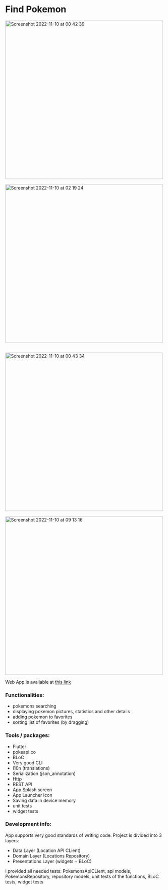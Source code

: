 # Find Pokemon



<img height="500" alt="Screenshot 2022-11-10 at 00 42 39" src="https://user-images.githubusercontent.com/38291070/200965878-065d1838-5675-4a7d-a5d9-debb6db3c7f3.png">     &nbsp;&nbsp;&nbsp;&nbsp;    <img height="500" alt="Screenshot 2022-11-10 at 02 19 24" src="https://user-images.githubusercontent.com/38291070/200976957-3c6a23fe-f1b0-4d9e-adf4-aacaa3c27317.png">

&nbsp;&nbsp;&nbsp;&nbsp;  
<img height="500" alt="Screenshot 2022-11-10 at 00 43 34" src="https://user-images.githubusercontent.com/38291070/200965869-d1dbf54f-6880-46bb-89dc-c36dc81f3978.png">    &nbsp;&nbsp;&nbsp;&nbsp;     <img height="500" alt="Screenshot 2022-11-10 at 09 13 16" src="https://user-images.githubusercontent.com/38291070/201038100-47e2957e-db8c-44bd-b1c4-7da00ef037f9.png">






Web App is available at [this link](https://find-pokemon-72d09.web.app)

### Functionalities:
- pokemons searching
- displaying pokemon pictures, statistics and other details
- adding pokemon to favorites
- sorting list of favorites (by dragging)

### Tools / packages:
- Flutter
- pokeapi.co
- BLoC
- Very good CLI
- l10n (translations)
- Serialization (json_annotation)
- Http
- REST API
- App Splash screen
- App Launcher Icon
- Saving data in device memory
- unit tests
- widget tests


### Development info:
App supports very good standards of writing code. Project is divided into 3 layers:
- Data Layer (Location API CLient)
- Domain Layer (Locations Repository)
- Presentations Layer (widgets + BLoC)

I provided all needed tests: PokemonsApiCLient, api models, PokemonsRepository, repository models, unit tests of the functions, BLoC tests, widget tests

